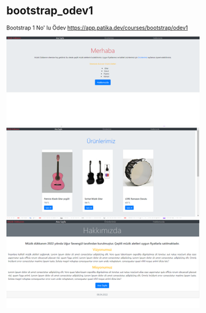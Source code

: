 # bootstrap_odev1
Bootstrap 1 No' lu Ödev
https://app.patika.dev/courses/bootstrap/odev1

![Müzik Sitesi](1.PNG)
![Müzik Sitesi](2.PNG)
![Müzik Sitesi](3.PNG)


